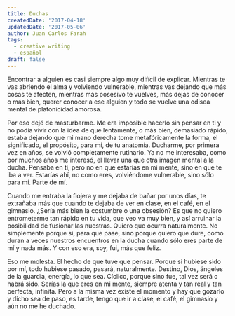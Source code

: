 ```yaml
---
title: Duchas
createdDate: '2017-04-18'
updatedDate: '2017-05-06'
author: Juan Carlos Farah
tags:
  - creative writing
  - español
draft: false
---
```


Encontrar a alguien es casi siempre algo muy difícil de explicar. Mientras
te vas abriendo el alma y volviendo vulnerable, mientras vas dejando que más
cosas te afecten, mientras más posesivo te vuelves, más dejas de conocer o más
bien, querer conocer a ese alguien y todo se vuelve una odisea mental de
platonicidad amorosa.

Por eso dejé de masturbarme. Me era imposible hacerlo sin pensar en ti y no
podía vivir con la idea de que lentamente, o más bien, demasiado rápido,
estaba dejando que mi mano derecha tome metafóricamente la forma, el
significado, el propósito, para mí, de tu anatomía. Ducharme, por primera vez
en años, se volvió completamente rutinario. Ya no me interesaba, como por
muchos años me interesó, el llevar una que otra imagen mental a la ducha.
Pensaba en ti, pero no en que estarías en mi mente, sino en que te iba a ver.
Estarías ahí, no como eres, volviéndome vulnerable, sino sólo para mí. Parte
de mí.

Cuando me entraba la flojera y me dejaba de bañar por unos días, te extrañaba
más que cuando te dejaba de ver en clase, en el café, en el gimnasio. ¿Sería
más bien la costumbre o una obsesión? Es que no quiero entrometerme tan rápido
en tu vida, que veo va muy bien, y así arruinar la posibilidad de fusionar las
nuestras. Quiero que ocurra naturalmente. No simplemente porque sí, para que
pase, sino porque quiero que dure, como duran a veces nuestros encuentros en
la ducha cuando sólo eres parte de mí y nada más. Y con eso era, soy, fui,
más que feliz.

Eso me molesta. El hecho de que tuve que pensar. Porque si hubiese sido por
mí, todo hubiese pasado, pasará, naturalmente. Destino, Dios, ángeles de la
guardia, energía, lo que sea. Cíclico, porque sino fue, tal vez será o habrá
sido. Serías la que eres en mi mente, siempre atenta y tan real y tan
perfecta, infinita. Pero a la misma vez existe el momento y hay que gozarlo
y dicho sea de paso, es tarde, tengo que ir a clase, el café, el gimnasio y
aún no me he duchado.
